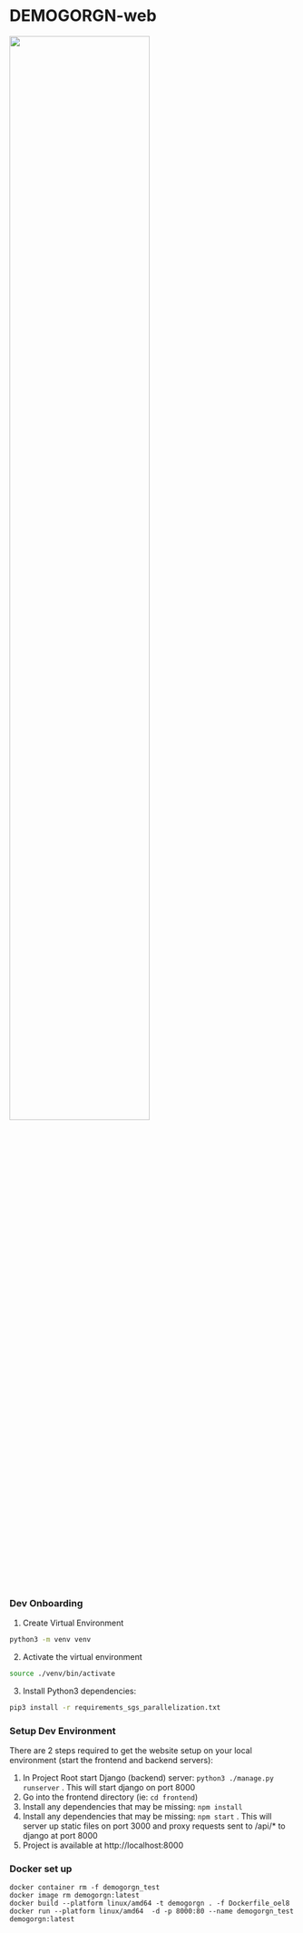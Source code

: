 # DEMOGORGN-web
<img src="https://i.imgur.com/5LRRmIO.png" width="70%" height="70%" />

### Dev Onboarding
1. Create Virtual Environment

```bash
python3 -m venv venv
```
2. Activate the virtual environment

```bash
source ./venv/bin/activate
```

3. Install Python3 dependencies:
```bash
pip3 install -r requirements_sgs_parallelization.txt
```

### Setup Dev Environment
There are 2 steps required to get the website setup on your local environment (start the frontend and backend servers):
1. In Project Root start Django (backend) server: `python3 ./manage.py runserver` . This will start django on port 8000
2. Go into the frontend directory (ie: `cd frontend`)
3. Install any dependencies that may be missing: `npm install`
4. Install any dependencies that may be missing: `npm start` . This will server up static files on port 3000 and proxy requests sent to /api/* to django at port 8000
5. Project is available at http://localhost:8000



### Docker set up

```
docker container rm -f demogorgn_test 
docker image rm demogorgn:latest
docker build --platform linux/amd64 -t demogorgn . -f Dockerfile_oel8
docker run --platform linux/amd64  -d -p 8000:80 --name demogorgn_test demogorgn:latest
```

